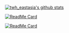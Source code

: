 [![twh_eastasia's github stats](https://github-readme-stats.vercel.app/api?username=twheastasia&count_private=true&show_icons=true)](https://github.com/anuraghazra/github-readme-stats)

[![ReadMe Card](https://github-readme-stats.vercel.app/api/pin/?username=twheastasia&repo=learnHtmlCss&show_owner=true)](https://github.com/anuraghazra/github-readme-stats)

[![ReadMe Card](https://github-readme-stats.vercel.app/api/pin/?username=twheastasia&repo=twheastasia.github.io&show_owner=true)](https://github.com/anuraghazra/github-readme-stats)